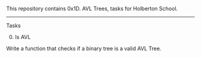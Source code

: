 This repository contains 0x1D. AVL Trees, tasks for Holberton School.

<hr />

Tasks

0. Is AVL

Write a function that checks if a binary tree is a valid AVL Tree.